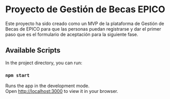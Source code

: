 # Proyecto de Gestión de Becas EPICO
Este proyecto ha sido creado como un MVP de la plataforma de Gestión de Becas de EPICO para que las personas puedan registrarse y dar el primer paso que es el formulario de aceptación para la siguiente fase.

## Available Scripts

In the project directory, you can run:

### `npm start`

Runs the app in the development mode.\
Open [http://localhost:3000](http://localhost:3000) to view it in your browser.
